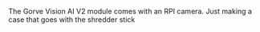 

The Gorve Vision AI V2 module comes with an RPI camera. Just making a case that goes with the shredder stick
